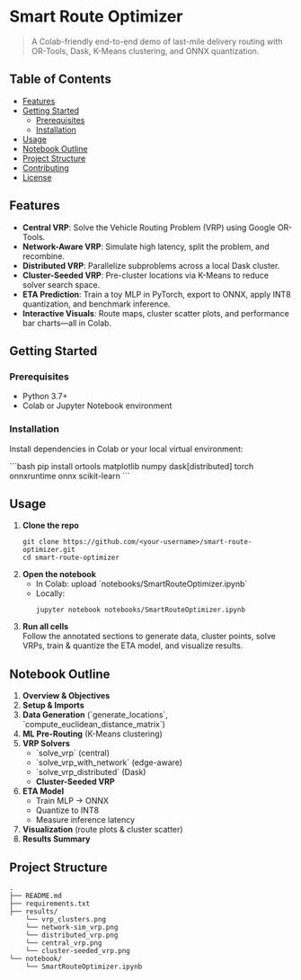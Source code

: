 # Smart Route Optimizer

> A Colab-friendly end-to-end demo of last-mile delivery routing with OR-Tools, Dask, K-Means clustering, and ONNX quantization.

## Table of Contents

- [Features](#features)  
- [Getting Started](#getting-started)  
  - [Prerequisites](#prerequisites)  
  - [Installation](#installation)  
- [Usage](#usage)  
- [Notebook Outline](#notebook-outline)  
- [Project Structure](#project-structure)  
- [Contributing](#contributing)  
- [License](#license)  

## Features

- **Central VRP**: Solve the Vehicle Routing Problem (VRP) using Google OR-Tools.  
- **Network-Aware VRP**: Simulate high latency, split the problem, and recombine.  
- **Distributed VRP**: Parallelize subproblems across a local Dask cluster.  
- **Cluster-Seeded VRP**: Pre-cluster locations via K-Means to reduce solver search space.  
- **ETA Prediction**: Train a toy MLP in PyTorch, export to ONNX, apply INT8 quantization, and benchmark inference.  
- **Interactive Visuals**: Route maps, cluster scatter plots, and performance bar charts—all in Colab.

## Getting Started

### Prerequisites

- Python 3.7+  
- Colab or Jupyter Notebook environment  

### Installation

Install dependencies in Colab or your local virtual environment:

\`\`\`bash
pip install ortools matplotlib numpy dask[distributed] torch onnxruntime onnx scikit-learn
\`\`\`

## Usage

1. **Clone the repo**  
   ```
   git clone https://github.com/<your-username>/smart-route-optimizer.git
   cd smart-route-optimizer
   ```
2. **Open the notebook**  
   - In Colab: upload \`notebooks/SmartRouteOptimizer.ipynb\`  
   - Locally:  
     ```
     jupyter notebook notebooks/SmartRouteOptimizer.ipynb
     ```
3. **Run all cells**  
   Follow the annotated sections to generate data, cluster points, solve VRPs, train & quantize the ETA model, and visualize results.

## Notebook Outline

1. **Overview & Objectives**  
2. **Setup & Imports**  
3. **Data Generation** (\`generate_locations\`, \`compute_euclidean_distance_matrix\`)  
4. **ML Pre-Routing** (K-Means clustering)  
5. **VRP Solvers**  
   - \`solve_vrp\` (central)  
   - \`solve_vrp_with_network\` (edge-aware)  
   - \`solve_vrp_distributed\` (Dask)  
   - **Cluster-Seeded VRP**  
6. **ETA Model**  
   - Train MLP → ONNX  
   - Quantize to INT8  
   - Measure inference latency  
7. **Visualization** (route plots & cluster scatter)  
8. **Results Summary**  

## Project Structure

```
.
├── README.md
├── requirements.txt
├── results/
    └── vrp_clusters.png
    └── network-sim_vrp.png
    └── distributed_vrp.png
    └── central_vrp.png
    └── cluster-seeded_vrp.png
└── notebook/
    └── SmartRouteOptimizer.ipynb
```


